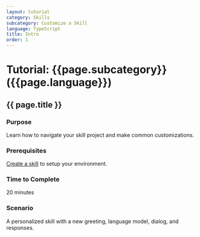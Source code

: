 ```yaml
---
layout: tutorial
category: Skills
subcategory: Customize a Skill
language: TypeScript
title: Intro
order: 1
---
```


# Tutorial: {{page.subcategory}} ({{page.language}})

## {{ page.title }}

### Purpose

Learn how to navigate your skill project and make common customizations.

### Prerequisites

[Create a skill]({{site.baseurl}}/tutorials/typescript/create-skill/1_intro) to setup your environment.

### Time to Complete

20 minutes

### Scenario

A personalized skill with a new greeting, language model, dialog, and responses.
